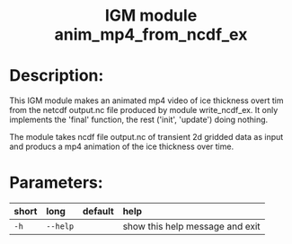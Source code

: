 ### <h1 align="center" id="title">IGM module anim_mp4_from_ncdf_ex </h1>

# Description:

This IGM module makes an animated mp4 video of ice thickness overt tim from 
the netcdf output.nc file produced by module write_ncdf_ex. It only implements the
'final' function, the rest ('init', 'update') doing nothing.

The module takes ncdf file output.nc of transient 2d gridded data as input and 
producs a mp4 animation of the ice thickness over time.
 
# Parameters: 


|short|long|default|help|
| :--- | :--- | :--- | :--- |
|`-h`|`--help`||show this help message and exit|
